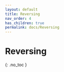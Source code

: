 ```yaml
---
layout: default
title: Reversing
nav_order: 4
has_children: true
permalink: docs/Reversing
---
```


# Reversing
{: .no_toc }
